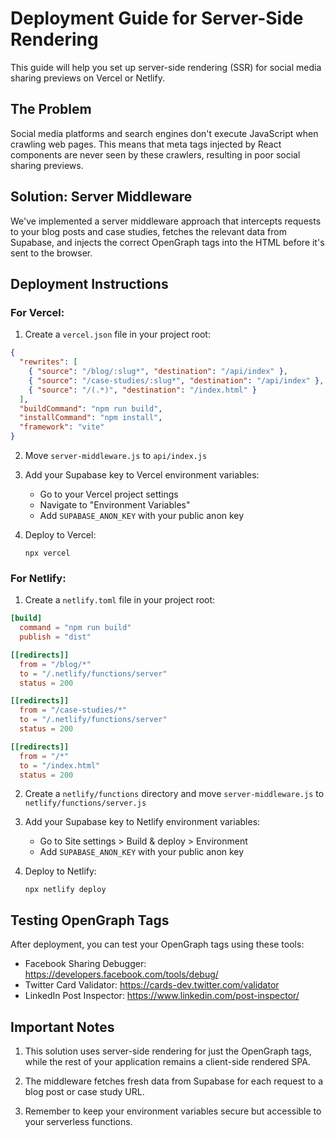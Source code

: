 
# Deployment Guide for Server-Side Rendering

This guide will help you set up server-side rendering (SSR) for social media sharing previews on Vercel or Netlify.

## The Problem

Social media platforms and search engines don't execute JavaScript when crawling web pages. This means that meta tags injected by React components are never seen by these crawlers, resulting in poor social sharing previews.

## Solution: Server Middleware

We've implemented a server middleware approach that intercepts requests to your blog posts and case studies, fetches the relevant data from Supabase, and injects the correct OpenGraph tags into the HTML before it's sent to the browser.

## Deployment Instructions

### For Vercel:

1. Create a `vercel.json` file in your project root:

```json
{
  "rewrites": [
    { "source": "/blog/:slug*", "destination": "/api/index" },
    { "source": "/case-studies/:slug*", "destination": "/api/index" },
    { "source": "/(.*)", "destination": "/index.html" }
  ],
  "buildCommand": "npm run build",
  "installCommand": "npm install",
  "framework": "vite"
}
```

2. Move `server-middleware.js` to `api/index.js`

3. Add your Supabase key to Vercel environment variables:
   - Go to your Vercel project settings
   - Navigate to "Environment Variables"
   - Add `SUPABASE_ANON_KEY` with your public anon key

4. Deploy to Vercel:
   ```
   npx vercel
   ```

### For Netlify:

1. Create a `netlify.toml` file in your project root:

```toml
[build]
  command = "npm run build"
  publish = "dist"

[[redirects]]
  from = "/blog/*"
  to = "/.netlify/functions/server"
  status = 200

[[redirects]]
  from = "/case-studies/*"
  to = "/.netlify/functions/server"
  status = 200

[[redirects]]
  from = "/*"
  to = "/index.html"
  status = 200
```

2. Create a `netlify/functions` directory and move `server-middleware.js` to `netlify/functions/server.js`

3. Add your Supabase key to Netlify environment variables:
   - Go to Site settings > Build & deploy > Environment
   - Add `SUPABASE_ANON_KEY` with your public anon key

4. Deploy to Netlify:
   ```
   npx netlify deploy
   ```

## Testing OpenGraph Tags

After deployment, you can test your OpenGraph tags using these tools:
- Facebook Sharing Debugger: https://developers.facebook.com/tools/debug/
- Twitter Card Validator: https://cards-dev.twitter.com/validator
- LinkedIn Post Inspector: https://www.linkedin.com/post-inspector/

## Important Notes

1. This solution uses server-side rendering for just the OpenGraph tags, while the rest of your application remains a client-side rendered SPA.

2. The middleware fetches fresh data from Supabase for each request to a blog post or case study URL.

3. Remember to keep your environment variables secure but accessible to your serverless functions.
